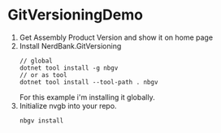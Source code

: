 # GitVersioningDemo

1. Get Assembly Product Version and show it on home page
2. Install NerdBank.GitVersioning 
	```
	// global
	dotnet tool install -g nbgv
	// or as tool
	dotnet tool install --tool-path . nbgv
	```
	For this example i'm installing it globally.
3. Initialize nvgb into your repo.
	```
	nbgv install
	```